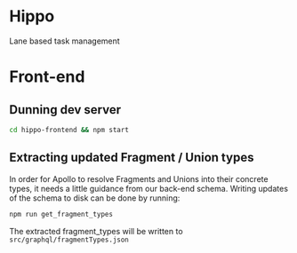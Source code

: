 # Hippo

Lane based task management

# Front-end

## Dunning dev server

```bash
cd hippo-frontend && npm start
```

## Extracting updated Fragment / Union types

In order for Apollo to resolve Fragments and Unions into their concrete types, it needs a little guidance from our back-end schema. Writing updates of the schema to disk can be done by running:

```bash
npm run get_fragment_types
```

The extracted fragment_types will be written to `src/graphql/fragmentTypes.json`
